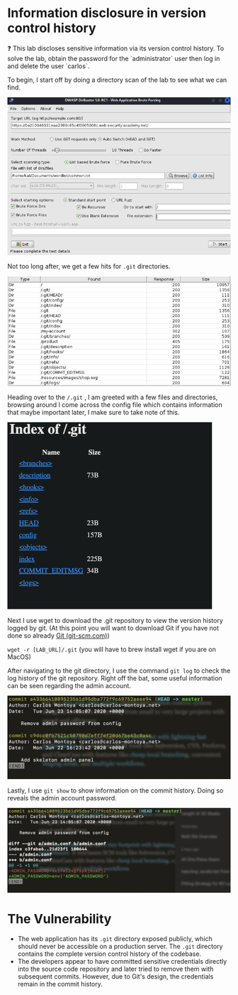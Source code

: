# Information disclosure in version control history

<aside>
❓ This lab discloses sensitive information via its version control history. To solve the lab, obtain the password for the `administrator` user then log in and delete the user `carlos`.
  
</aside>

To begin, I start off by doing a directory scan of the lab to see what we can find.

![Untitled](Information%20disclosure%20in%20version%20control%20history/1.png)

Not too long after, we get a few hits for `.git` directories.

![Untitled](Information%20disclosure%20in%20version%20control%20history/2.png)

Heading over to the `/.git` , I am greeted with a few files and directories, browsing around I come across the config file which contains information that maybe important later, I make sure to take note of this.

![git dir.gif](Information%20disclosure%20in%20version%20control%20history/3.gif)

Next I use wget to download the .git repository to view the version history logged by git. (At this point you will want to download Git if you have not done so already [Git (git-scm.com)](https://git-scm.com/)) 

`wget -r [LAB_URL]/.git` (you will have to brew install wget if you are on MacOS)

After navigating to the git directory, I use the command `git log` to check the log history of the git repository. Right off the bat, some useful information can be seen regarding the admin account.

![Screenshot 2024-06-29 at 6.49.40 PM.png](Information%20disclosure%20in%20version%20control%20history/4.png)

Lastly, I use `git show` to show information on the commit history. Doing so reveals the admin account password.

![Screenshot 2024-06-29 at 6.53.33 PM.png](Information%20disclosure%20in%20version%20control%20history/5.png)

# The Vulnerability

- The web application has its `.git` directory exposed publicly, which should never be accessible on a production server. The `.git` directory contains the complete version control history of the codebase.
- The developers appear to have committed sensitive credentials directly into the source code repository and later tried to remove them with subsequent commits. However, due to Git's design, the credentials remain in the commit history.
